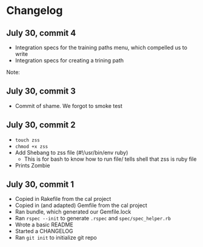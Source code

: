 # Changelog

## July 30, commit 4

  * Integration specs for the training paths menu, which compelled us to write
  * Integration specs for creating a trining path

Note: 

## July 30, commit 3

  * Commit of shame. We forgot to smoke test

## July 30, commit 2

  * `touch zss`
  * `chmod +x zss`
  * Add Shebang to zss file (#!/usr/bin/env ruby)
    * This is for bash to know how to run file/ tells shell that zss is ruby file
  * Prints Zombie

## July 30, commit 1

  * Copied in Rakefile from the cal project
  * Copied in (and adapted) Gemfile from the cal project
  * Ran bundle, which generated our Gemfile.lock
  * Ran `rspec --init` to generate `.rspec` and `spec/spec_helper.rb`
  * Wrote a basic README
  * Started a CHANGELOG
  * Ran `git init` to initialize git repo
